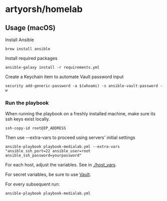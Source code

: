 # artyorsh/homelab

## Usage (macOS)

Install Ansible

```
brew install ansible
```

Install required packages

```
ansible-galaxy install -r requirements.yml
```

Create a Keychain item to automate Vault password input

```
security add-generic-password -a $(whoami) -s ansible-vault-password -w
```

### Run the playbook

When running the playbook on a freshly installed machine, make sure its ssh keys exist locally.

```
ssh-copy-id root@IP_ADDRESS
```

Then use --extra-vars to proceed using servers' initial settings

```
ansible-playbook playbook-medialab.yml --extra-vars "ansible_ssh_port=22 ansible_user=root ansible_ssh_password=yourpassword"
```

For each host, adjust the variables. See in [./host_vars](https://github.com/artyorsh/selfhosted/blob/main/host_vars).

For secret variables, be sure to use [Vault](https://docs.ansible.com/ansible/latest/user_guide/vault.html#creating-encrypted-files).

For every subsequent run:

```
ansible-playbook playbook-medialab.yml
```
